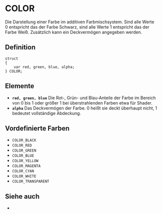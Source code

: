 # COLOR
Die Darstellung einer Farbe im additiven Farbmischsystem.
Sind alle Werte 0 entspricht das der Farbe Schwarz, sind alle Werte 1 entspricht das der Farbe Weiß.
Zusätzlich kann ein Deckvermögen angegeben werden.

## Definition

```ack
struct
{
	var red, green, blue, alpha;
} COLOR;
```

## Elemente
- **`red, green, blue`**
	Die Rot-, Grün- und Blau-Anteile der Farbe im Bereich von 0 bis 1 oder größer 1 bei überstrahlenden Farben etwa für Shader.
- **`alpha`**
	Das Deckvermögen der Farbe. 0 heißt sie deckt überhaupt nicht, 1 bedeutet vollständige Abdeckung.

## Vordefinierte Farben
- `COLOR_BLACK`
- `COLOR_RED`
- `COLOR_GREEN`
- `COLOR_BLUE`
- `COLOR_YELLOW`
- `COLOR_MAGENTA`
- `COLOR_CYAN`
- `COLOR_WHITE`
- `COLOR_TRANSPARENT`

## Siehe auch
- 

